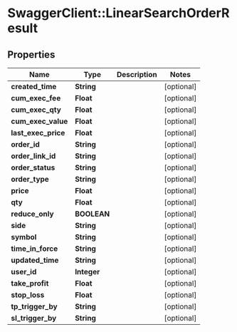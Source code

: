 # SwaggerClient::LinearSearchOrderResult

## Properties
Name | Type | Description | Notes
------------ | ------------- | ------------- | -------------
**created_time** | **String** |  | [optional] 
**cum_exec_fee** | **Float** |  | [optional] 
**cum_exec_qty** | **Float** |  | [optional] 
**cum_exec_value** | **Float** |  | [optional] 
**last_exec_price** | **Float** |  | [optional] 
**order_id** | **String** |  | [optional] 
**order_link_id** | **String** |  | [optional] 
**order_status** | **String** |  | [optional] 
**order_type** | **String** |  | [optional] 
**price** | **Float** |  | [optional] 
**qty** | **Float** |  | [optional] 
**reduce_only** | **BOOLEAN** |  | [optional] 
**side** | **String** |  | [optional] 
**symbol** | **String** |  | [optional] 
**time_in_force** | **String** |  | [optional] 
**updated_time** | **String** |  | [optional] 
**user_id** | **Integer** |  | [optional] 
**take_profit** | **Float** |  | [optional] 
**stop_loss** | **Float** |  | [optional] 
**tp_trigger_by** | **String** |  | [optional] 
**sl_trigger_by** | **String** |  | [optional] 



